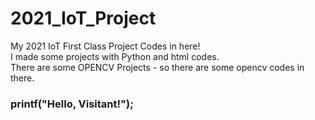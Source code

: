 # 2021_IoT_Project
My 2021 IoT First Class Project Codes in here!  
I made some projects with Python and html codes.  
There are some OPENCV Projects - so there are some opencv codes in there.  
### printf("Hello, Visitant!");
